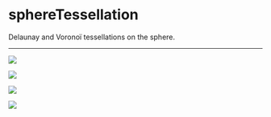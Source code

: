 # sphereTessellation

Delaunay and Voronoï tessellations on the sphere.

___

![](https://raw.githubusercontent.com/stla/sphereTessellation/main/inst/gifs/voronoi_spherical-gray01.gif)

![](https://raw.githubusercontent.com/stla/sphereTessellation/main/inst/gifs/voronoi_spherical-fibonacci01.gif)

![](https://raw.githubusercontent.com/stla/sphereTessellation/main/inst/gifs/voronoi_spherical-fibonacci02.gif)

![](https://raw.githubusercontent.com/stla/sphereTessellation/main/inst/gifs/delaunay_spherical-septuaginta01.gif)
